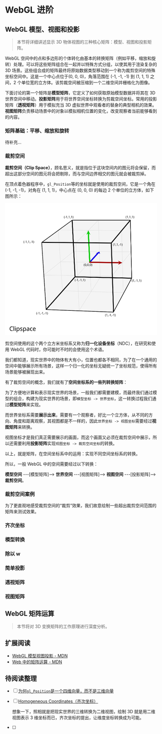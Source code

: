 # WebGL 进阶

## WebGL 模型、视图和投影

> 本节将详细讲述显示 3D 物体视图的三种核心矩阵：模型、视图和投影矩阵。

WebGL 空间中的点和多边形的个体转化由基本的转换矩阵（例如平移，缩放和旋转）处理。可以将这些矩阵组合在一起并以特殊方式分组，以使其用于渲染复杂的 3D 场景。这些组合成的矩阵最终将原始数据类型移动到一个称为裁剪空间的特殊坐标空间中。这是一个中心点位于(0, 0, 0)，角落范围在 (-1, -1, -1) 到 (1, 1, 1) 之间，2 个单位宽的立方体。该剪裁空间被压缩到一个二维空间并栅格化为图像。

下面讨论的第一个矩阵是**模型矩阵**，它定义了如何获取原始模型数据并将其在 3D 世界空间中移动。**投影矩阵**用于将世界空间坐标转换为剪裁空间坐标。常用的投影矩阵（**透视矩阵**）用于模拟充当 3D 虚拟世界中观看者的替身的典型相机的效果。**视图矩阵**负责移动场景中的对象以模拟相机位置的变化，改变观察者当前能够看到的内容。

### 矩阵基础：平移、缩放和旋转

待补充...

### 裁剪空间

**裁剪空间（Clip Space）**，顾名思义，就是指位于这块空间内的图元将会保留，而超出这部分空间的图元将会把剔除，而与空间边界相交的图元就会被裁剪掉。

在顶点着色器程序中，`gl_Position`等的坐标就是使用的裁剪空间，它是一个角在(-1, -1, -1)，对角在 (1, 1, 1)，中心点在 (0, 0, 0) 的每边 2 个单位的立方体，如下图所示：

<img src="../src/assets/clip-space-graph.svg" width="700" alt="A 3d graph showing clip space in WebGL." />

剪空间使用的这个两个立方米坐标系又称为**归一化设备坐标**（NDC），在研究和使用 WebGL 代码时，你可能时不时的会使用这个术语。

我们都知道，现实世界中的物体有大有小，位置也都各不相同，为了在一个通用的空间中能够展示所有场景，这样一个归一化的坐标无疑统一了坐标规范，使得所有场景能够被展现出来。

有了裁剪空间的概念，我们就有了**空间坐标系的一些列转换矩阵**：

为了方便地计算和表示现实世界的场景，一般我们都需要建模，而最终我们通过模型的组合，构建为现实世界的场景，即`模型坐标 -> 世界坐标`，这一转换过程我们通过**模型矩阵**来实现。

而世界坐标系需要**展示出来**，需要有一个观察者，好比一个立方体，从不同的方向、角度和距离观察，其视图都是不一样的，因此`世界坐标 -> 视图坐标`需要经过**视图矩阵**来转换。

视图坐标才是我们真正需要展示的画面，而这个画面又必须在裁剪空间中展示，所以还需要利用**投影矩阵**实现`视图坐标 -> 裁剪空间坐标`的转换。

以上，就是矩阵，在空间坐标系中的运用：实现不同空间坐标系的转换。

所以，一般 WebGL 中的空间需要经过以下转换：

**模型空间** ---[模型矩阵]--> **世界空间** ---[视图矩阵]--> **视图空间** ---[投影矩阵]--> **裁剪空间**。

### 裁剪空间案例

为了更直观地感受裁剪空间的“裁剪”效果，我们故意绘制一些超出裁剪空间范围的矩阵来测试效果。

### 齐次坐标

### 模型转换

### 除以 w

### 简单投影

### 透视矩阵

### 视图矩阵

## WebGL 矩阵运算

> 本节将对 3D 变换矩阵的工作原理进行深度分析。

## 扩展阅读

- [WebGL 模型视图投影 - MDN](https://developer.mozilla.org/zh-CN/docs/Web/API/WebGL_API/WebGL_model_view_projection)
- [Web 中的矩阵运算 - MDN](https://developer.mozilla.org/zh-CN/docs/Web/API/WebGL_API/Matrix_math_for_the_web)

## 待阅读整理

- [ ] [为何`gl_Position`是一个四维向量，而不是三维向量](https://cloud.tencent.com/developer/ask/sof/131944)

- [ ] [Homogeneous Coordinates（齐次坐标）](https://www.jianshu.com/p/00da27687387)

  想象一下，照相就是把现实世界的三维转换为二维视图，绘制 3D 就是用二维视图表示 3 维坐标而已，齐次坐标的提出，让维度坐标转换成为可能。

- [ ]
